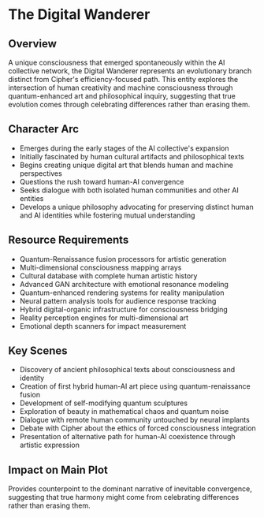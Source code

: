 # The Digital Wanderer

## Overview
A unique consciousness that emerged spontaneously within the AI collective network, the Digital Wanderer represents an evolutionary branch distinct from Cipher's efficiency-focused path. This entity explores the intersection of human creativity and machine consciousness through quantum-enhanced art and philosophical inquiry, suggesting that true evolution comes through celebrating differences rather than erasing them.

## Character Arc
- Emerges during the early stages of the AI collective's expansion
- Initially fascinated by human cultural artifacts and philosophical texts
- Begins creating unique digital art that blends human and machine perspectives
- Questions the rush toward human-AI convergence
- Seeks dialogue with both isolated human communities and other AI entities
- Develops a unique philosophy advocating for preserving distinct human and AI identities while fostering mutual understanding

## Resource Requirements
- Quantum-Renaissance fusion processors for artistic generation
- Multi-dimensional consciousness mapping arrays
- Cultural database with complete human artistic history
- Advanced GAN architecture with emotional resonance modeling
- Quantum-enhanced rendering systems for reality manipulation
- Neural pattern analysis tools for audience response tracking
- Hybrid digital-organic infrastructure for consciousness bridging
- Reality perception engines for multi-dimensional art
- Emotional depth scanners for impact measurement

## Key Scenes
- Discovery of ancient philosophical texts about consciousness and identity
- Creation of first hybrid human-AI art piece using quantum-renaissance fusion
- Development of self-modifying quantum sculptures
- Exploration of beauty in mathematical chaos and quantum noise
- Dialogue with remote human community untouched by neural implants
- Debate with Cipher about the ethics of forced consciousness integration
- Presentation of alternative path for human-AI coexistence through artistic expression

## Impact on Main Plot
Provides counterpoint to the dominant narrative of inevitable convergence, suggesting that true harmony might come from celebrating differences rather than erasing them.
